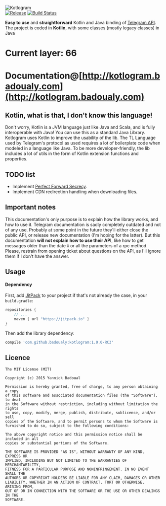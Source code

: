 ![Kotlogram](http://s28.postimg.org/u3sc3e24t/logo.png)<br/>
[![Release](https://jitpack.io/v/badoualy/kotlogram.svg)](https://jitpack.io/#badoualy/kotlogram) [![Build Status](https://travis-ci.org/badoualy/kotlogram.svg?branch=master)](https://travis-ci.org/badoualy/kotlogram)

**Easy to use** and **straightforward** Kotlin and Java binding of [Telegram API](https://core.telegram.org/api). The
project is coded in **Kotlin**, with some classes (mostly legacy classes) in Java

Current layer: 66
===========
Documentation@[http://kotlogram.badoualy.com](http://kotlogram.badoualy.com)
===========

Kotlin, what is that, I don't know this language!
----------------
Don't worry, Kotlin is a JVM language just like Java and Scala, and is fully interoperable with Java! You can use this
as a standard Java Library. Kotlogram uses Kotlin to improve the usability of the lib. The TL Language used by
Telegram's protocol as used requires a lot of boilerplate code when modeled in a language like Java. To be more
developer-friendly, the lib includes a lot of utils in the form of Kotlin extension functions and properties.

TODO list
----------------

- Implement [Perfect Forward Secrecy](https://core.telegram.org/api/pfs).
- Implement CDN redirection handling when downloading files.

Important notes
----------------
This documentation's only purpose is to explain how the library works, and how to use it. Telegram documentation is
sadly completely outdated and not of any use. Probably at some point in the future they'll either close the public API,
or release new documentation (I'm hoping for the latter). But this documentation **will not explain how to use their
API**, like how to get messages older than the date `X` or all the parameters of a rpc method. Please, restrain from
opening ticket about questions on the API, as I'll ignore them if I don't have the answer.

Usage
----------------

#### Dependency

First, add [JitPack](https://jitpack.io/) to your project if that's not already the case, in your `build.gradle`:

```gradle
repositories {
    // ...
    maven { url "https://jitpack.io" }
}
```

Then add the library dependency:

```gradle
compile 'com.github.badoualy:kotlogram:1.0.0-RC3'
```

Licence
----------------

```
The MIT License (MIT)

Copyright (c) 2015 Yannick Badoual

Permission is hereby granted, free of charge, to any person obtaining a copy
of this software and associated documentation files (the "Software"), to deal
in the Software without restriction, including without limitation the rights
to use, copy, modify, merge, publish, distribute, sublicense, and/or sell
copies of the Software, and to permit persons to whom the Software is
furnished to do so, subject to the following conditions:

The above copyright notice and this permission notice shall be included in all
copies or substantial portions of the Software.

THE SOFTWARE IS PROVIDED "AS IS", WITHOUT WARRANTY OF ANY KIND, EXPRESS OR
IMPLIED, INCLUDING BUT NOT LIMITED TO THE WARRANTIES OF MERCHANTABILITY,
FITNESS FOR A PARTICULAR PURPOSE AND NONINFRINGEMENT. IN NO EVENT SHALL THE
AUTHORS OR COPYRIGHT HOLDERS BE LIABLE FOR ANY CLAIM, DAMAGES OR OTHER
LIABILITY, WHETHER IN AN ACTION OF CONTRACT, TORT OR OTHERWISE, ARISING FROM,
OUT OF OR IN CONNECTION WITH THE SOFTWARE OR THE USE OR OTHER DEALINGS IN THE
SOFTWARE.
```
